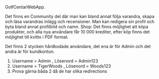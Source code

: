 GolfCentarWebApp.

Det finns en Community del där man kan bland annat följa varandra, skapa och läsa varandras inlägg och recensioner.
Man kan redigera sin profil och byta bland annat profilbild och namn.
Shop: Det finns möjlighet att köpa produkter, och alla nya användare får 10 000 krediter, efter köp finns det möjlighet till kvitto i PDF format. 


Det finns 2 stycken hårdkodade användare, det ena är för Admin och det andra är för kundkonton. 
1.	Username = Admin , Lösenord = Admin123
2.	Username = TigerWoods , Lösenord = Woods123
3.	Prova gärna båda 2 då de har olika redirections
